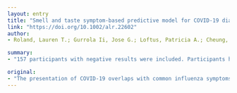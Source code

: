 ```yaml
---
layout: entry
title: "Smell and taste symptom-based predictive model for COVID-19 diagnosis"
link: "https://doi.org/10.1002/alr.22602"
author:
- Roland, Lauren T.; Gurrola Ii, Jose G.; Loftus, Patricia A.; Cheung, Steven W.; Chang, Jolie L.

summary:
- "157 participants with negative results were included. Participants had a mean age of 39 years and 214 (72%) were female. Smell or taste change, fever, and body ache were associated with COVID-19 positive test results. Results One-hundred and forty-five participants with positive COVD-19 testing were questioned. There is limited data on whether a specific symptom or collection of symptoms may be useful to predict test positivity."

original:
- "The presentation of COVID-19 overlaps with common influenza symptoms. There is limited data on whether a specific symptom or collection of symptoms may be useful to predict test positivity. Methods An anonymous electronic survey was publicized through social media to query participants with COVID-19 testing. Respondents were questioned regarding 10 presenting symptoms, demographic information, comorbidities and COVID-19 test results. Stepwise logistic regression was used to identify predictors for COVID positivity. Selected classifiers were assessed for prediction performance using receiver operating characteristic analysis (ROC). Results One-hundred and forty-five participants with positive COVID-19 testing and 157 with negative results were included. Participants had a mean age of 39 years, and 214 (72%) were female. Smell or taste change, fever, and body ache were associated with COVID-19 positivity, and shortness of breath and sore throat were associated with a negative test result (p<0.05). A model using all 5 diagnostic symptoms had the highest accuracy with a predictive ability of 82% in discriminating between COVID-19 results. To maximize sensitivity and maintain fair diagnostic accuracy, a combination of 2 symptoms, change in sense of smell or taste and fever was found to have a sensitivity of 70% and overall discrimination accuracy of 75%. Conclusion Smell or taste change is a strong predictor for a COVID-19 positive test result. Using the presence of smell or taste change with fever, this parsimonious classifier correctly predicts 75% of COVID-19 test results. A larger cohort of respondents will be necessary to refine classifier performance. This article is protected by copyright. All rights reserved"
---
```


